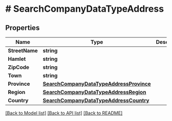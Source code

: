 # # SearchCompanyDataTypeAddress


## Properties 


Name | Type | Description | Notes
------------ | ------------- | ------------- | -------------
**StreetName**| **string** |   | [optional]
**Hamlet**| **string** |   | [optional]
**ZipCode**| **string** |   | [optional]
**Town**| **string** |   | [optional]
**Province**| [**SearchCompanyDataTypeAddressProvince**](SearchCompanyDataTypeAddressProvince.md) |   | [optional]
**Region**| [**SearchCompanyDataTypeAddressRegion**](SearchCompanyDataTypeAddressRegion.md) |   | [optional]
**Country**| [**SearchCompanyDataTypeAddressCountry**](SearchCompanyDataTypeAddressCountry.md) |   | [optional]


[[Back to Model list]](../../README.md#models) [[Back to API list]](../../README.md#endpoints) [[Back to README]](../../README.md)


